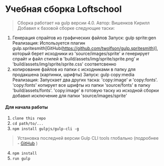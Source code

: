 # Учебная сборка Loftschool

> Сборка работает на gulp версии 4.0. 
Автор: Вишенков Кирилл
Добавил к базовой сборке следующие таски:
1) Генерация спрайтов из графических файлов
	Запуск: gulp sprite:gen
	Реализация: Используется плагин gulp.spritesmith[GitHub(https://github.com/twolfson/gulp.spritesmith)], который берет исходники из 'source/images/sprite' и генерирует спрайт и файл стилей в 'build/assets/img/sprite/sprite.png' и 'build/assets/img/sprite/sprite.css' соответсвенно
2) копирование файлов из папки с исходниками в папку для продакшена (картинки, шрифты)
	Запуск: gulp copy:media
	Реализация: Запускает два других таска: 'copy:image' и 'copy:fonts'.
	'copy:fonts' копирует все шрифты из папки 'source/fonts' в папку 'build/assets/fonts'.
	'copy:image' в готовую таску из исходной сборки добавил исключение для папки 'source/images/sprite'

#### Для начала работы

1. ```clone this repo```
2. ```cd path/to/...```
3. ```npm install gulpjs/gulp-cli -g```  
> Установка последней версии Gulp CLI tools глобально (подробнее - [GitHub](https://github.com/gulpjs/gulp/blob/4.0/docs/getting-started.md) )

4. ```npm install```
6. ```run gulp``` 

